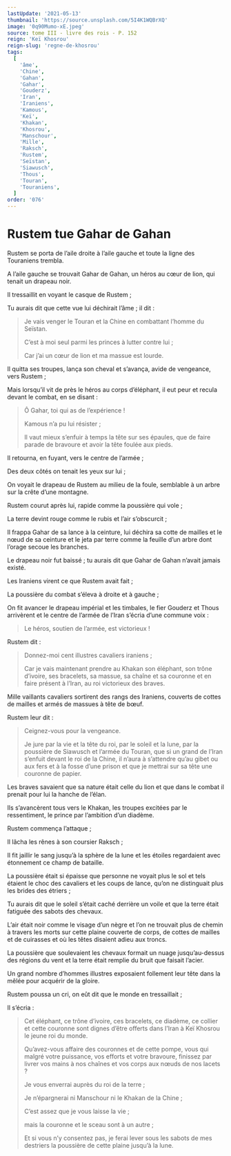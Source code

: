 ```yaml
---
lastUpdate: '2021-05-13'
thumbnail: 'https://source.unsplash.com/5I4K1WQBrXQ'
image: '0q90Mumo-xE.jpeg'
source: tome III - livre des rois - P. 152
reign: 'Keï Khosrou'
reign-slug: 'regne-de-khosrou'
tags:
  [
    'âme',
    'Chine',
    'Gahan',
    'Gahar',
    'Gouderz',
    'Iran',
    'Iraniens',
    'Kamous',
    'Keï',
    'Khakan',
    'Khosrou',
    'Manschour',
    'Mille',
    'Raksch',
    'Rustem',
    'Seïstan',
    'Siawusch',
    'Thous',
    'Touran',
    'Touraniens',
  ]
order: '076'
---
```


# Rustem tue Gahar de Gahan

Rustem se porta de l’aile droite à l’aile gauche et toute la ligne des Touraniens trembla.

A l’aile gauche se trouvait Gahar de Gahan, un héros au cœur de lion, qui tenait un drapeau noir.

Il tressaillit en voyant le casque de Rustem ;

Tu aurais dit que cette vue lui déchirait l’âme ; il dit :

> Je vais venger le Touran et la Chine en combattant l’homme du Seïstan.
>
> C’est à moi seul parmi les princes à lutter contre lui ;
>
> Car j’ai un cœur de lion et ma massue est lourde.

Il quitta ses troupes, lança son cheval et s’avança, avide de vengeance, vers Rustem ;

Mais lorsqu’il vit de près le héros au corps d’éléphant, il eut peur et recula devant le combat, en se disant :

> Ô Gahar, toi qui as de l’expérience !
>
> Kamous n’a pu lui résister ;
>
> Il vaut mieux s’enfuir à temps la tête sur ses épaules, que de faire parade de bravoure et avoir la tête foulée aux pieds.

Il retourna, en fuyant, vers le centre de l’armée ;

Des deux côtés on tenait les yeux sur lui ;

On voyait le drapeau de Rustem au milieu de la foule, semblable à un arbre sur la crête d’une montagne.

Rustem courut après lui, rapide comme la poussière qui vole ;

La terre devint rouge comme le rubis et l’air s’obscurcit ;

Il frappa Gahar de sa lance à la ceinture, lui déchira sa cotte de mailles et le nœud de sa ceinture et le jeta par terre comme la feuille d’un arbre dont l’orage secoue les branches.

Le drapeau noir fut baissé ; tu aurais dit que Gahar de Gahan n’avait jamais existé.

Les Iraniens virent ce que Rustem avait fait ;

La poussière du combat s’éleva à droite et à gauche ;

On fit avancer le drapeau impérial et les timbales, le fier Gouderz et Thous arrivèrent et le centre de l’armée de l’Iran s’écria d’une commune voix :

> Le héros, soutien de l’armée, est victorieux !

Rustem dit :

> Donnez-moi cent illustres cavaliers iraniens ;
>
> Car je vais maintenant prendre au Khakan son éléphant, son trône d’ivoire, ses bracelets, sa massue, sa chaîne et sa couronne et en faire présent à l’Iran, au roi victorieux des braves.

Mille vaillants cavaliers sortirent des rangs des Iraniens, couverts de cottes de mailles et armés de massues à tête de bœuf.

Rustem leur dit :

> Ceignez-vous pour la vengeance.
>
> Je jure par la vie et la tête du roi, par le soleil et la lune, par la poussière de Siawusch et l’armée du Touran, que si un grand de l’Iran s’enfuit devant le roi de la Chine, il n’aura à s’attendre qu’au gibet ou aux fers et à la fosse d’une prison et que je mettrai sur sa tête une couronne de papier.

Les braves savaient que sa nature était celle du lion et que dans le combat il prenait pour lui la hanche de l’élan.

Ils s’avancèrent tous vers le Khakan, les troupes excitées par le ressentiment, le prince par l’ambition d’un diadème.

Rustem commença l’attaque ;

Il lâcha les rênes à son coursier Raksch ;

Il fit jaillir le sang jusqu’à la sphère de la lune et les étoiles regardaient avec étonnement ce champ de bataille.

La poussière était si épaisse que personne ne voyait plus le sol et tels étaient le choc des cavaliers et les coups de lance, qu’on ne distinguait plus les brides des étriers ;

Tu aurais dit que le soleil s’était caché derrière un voile et que la terre était fatiguée des sabots des chevaux.

L’air était noir comme le visage d’un nègre et l’on ne trouvait plus de chemin à travers les morts sur cette plaine couverte de corps, de cottes de mailles et de cuirasses et où les têtes disaient adieu aux troncs.

La poussière que soulevaient les chevaux formait un nuage jusqu’au-dessus des régions du vent et la terre était remplie du bruit que faisait l’acier.

Un grand nombre d’hommes illustres exposaient follement leur tête dans la mêlée pour acquérir de la gloire.

Rustem poussa un cri, on eût dit que le monde en tressaillait ;

Il s’écria :

> Cet éléphant, ce trône d’ivoire, ces bracelets, ce diadème, ce collier et cette couronne sont dignes d’être offerts dans l’Iran à Keï Khosrou le jeune roi du monde.
>
> Qu’avez-vous affaire des couronnes et de cette pompe, vous qui malgré votre puissance, vos efforts et votre bravoure, finissez par livrer vos mains à nos chaînes et vos corps aux nœuds de nos lacets ?
>
> Je vous enverrai auprès du roi de la terre ;
>
> Je n’épargnerai ni Manschour ni le Khakan de la Chine ;
>
> C’est assez que je vous laisse la vie ;
>
> mais la couronne et le sceau sont à un autre ;
>
> Et si vous n’y consentez pas, je ferai lever sous les sabots de mes destriers la poussière de cette plaine jusqu’à la lune.
